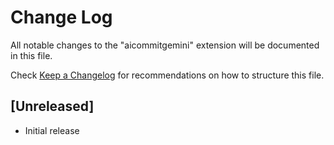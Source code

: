 # Change Log

All notable changes to the "aicommitgemini" extension will be documented in this file.

Check [Keep a Changelog](http://keepachangelog.com/) for recommendations on how to structure this file.

## [Unreleased]

- Initial release